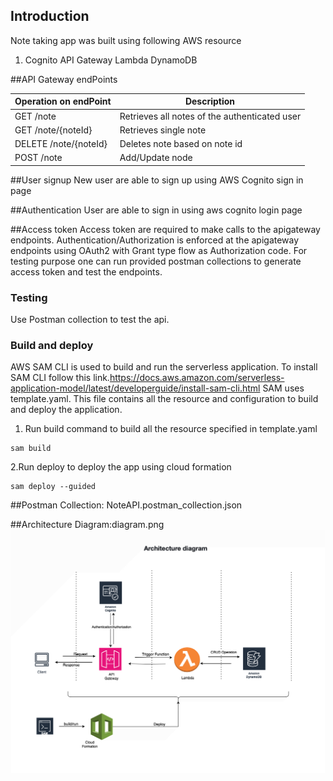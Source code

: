 ## Introduction
Note taking app was built using following AWS resource
1. Cognito
API Gateway
Lambda
DynamoDB


##API Gateway endPoints

| Operation on endPoint | Description                                   |
|-----------------------|-----------------------------------------------|
| GET    /note          | Retrieves all notes of the authenticated user |
| GET    /note/{noteId} | Retrieves single note                         |
| DELETE /note/{noteId} | Deletes note based on note id                 |
| POST   /note          | Add/Update node                               |


##User signup
New user are able to sign up using AWS Cognito sign in page

##Authentication
User are able to sign in using aws cognito login page


##Access token
Access token are required to make calls to the apigateway endpoints.
Authentication/Authorization is enforced at the apigateway endpoints using OAuth2 with Grant type flow as Authorization code. For testing purpose 
one can run provided postman collections to  generate access token and test the endpoints. 


### Testing
Use Postman collection to test the api.

### Build and deploy
AWS SAM CLI is used to build and run the serverless application. To install SAM CLI follow this link.https://docs.aws.amazon.com/serverless-application-model/latest/developerguide/install-sam-cli.html
SAM uses template.yaml. This file contains all the resource and configuration to build and deploy the application.

1. Run build command to build all the resource specified in template.yaml
```shell
sam build
```
2.Run deploy to deploy the app using  cloud formation
```shell
sam deploy --guided
```




##Postman Collection: NoteAPI.postman_collection.json


##Architecture Diagram:diagram.png
![app](diagram.png)









